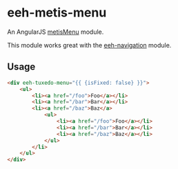 # eeh-metis-menu

An AngularJS [metisMenu](https://github.com/beekmanlabs/tuxedo-menu) module.

This module works great with the [eeh-navigation](https://ethanhann.github.io/eeh-navigation) module.

## Usage

```html
<div eeh-tuxedo-menu="{{ {isFixed: false} }}">
    <ul>
        <li><a href="/foo">Foo</a></li>
        <li><a href="/bar">Bar</a></li>
        <li><a href="/baz">Baz</a>
            <ul>
                <li><a href="/foo">Foo</a></li>
                <li><a href="/bar">Bar</a></li>
                <li><a href="/baz">Baz</a></li>
            </ul>
        </li>
    </ul>
</div>
```
